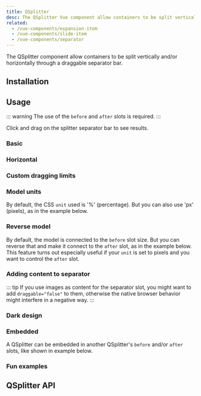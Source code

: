 ```yaml
---
title: QSplitter
desc: The QSplitter Vue component allow containers to be split vertically and/or horizontally through a draggable separator bar.
related:
  - /vue-components/expansion-item
  - /vue-components/slide-item
  - /vue-components/separator
---
```


The QSplitter component allow containers to be split vertically and/or horizontally through a draggable separator bar.

## Installation
<doc-installation components="QSplitter" />

## Usage

::: warning
The use of the `before` and `after` slots is required.
:::

Click and drag on the splitter separator bar to see results.

### Basic

<doc-example title="Basic" file="QSplitter/Basic" />

### Horizontal

<doc-example title="Horizontal" file="QSplitter/Horizontal" />

### Custom dragging limits

<doc-example title="Custom dragging limits (50-100)" file="QSplitter/Limits" />

### Model units

By default, the CSS `unit` used is '%' (percentage). But you can also use 'px' (pixels), as in the example below.

<doc-example title="Model in pixels" file="QSplitter/PixelModel" />

### Reverse model

By default, the model is connected to the `before` slot size. But you can reverse that and make it connect to the `after` slot, as in the example below. This feature turns out especially useful if your `unit` is set to pixels and you want to control the `after` slot.

<doc-example title="Reverse model" file="QSplitter/ReverseModel" />

### Adding content to separator

::: tip
If you use images as content for the separator slot, you might want to add `draggable="false"` to them, otherwise the native browser behavior might interfere in a negative way.
:::

<doc-example title="Adding to separator" file="QSplitter/SeparatorSlot" />

### Dark design

<doc-example title="On a dark background with customized separator" file="QSplitter/CustomizedSeparator" dark />

### Embedded

A QSplitter can be embedded in another QSplitter's `before` and/or `after` slots, like shown in example below.

<doc-example title="Embedded" file="QSplitter/Embedded" />

### Fun examples

<doc-example title="Image Fun" file="QSplitter/ImageFun" />

<doc-example title="Reactive Images" file="QSplitter/ReactiveImages" />

## QSplitter API
<doc-api file="QSplitter" />
